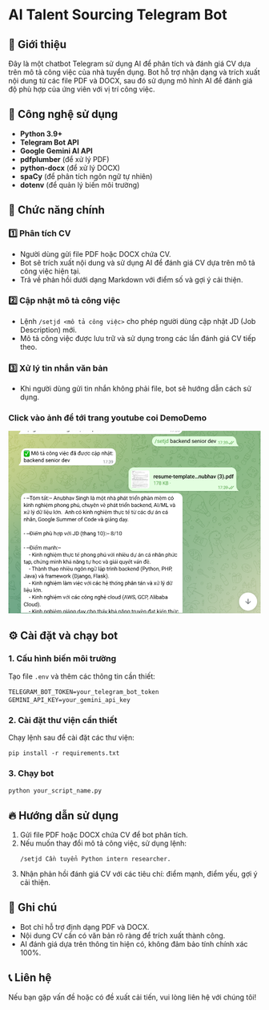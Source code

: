 # AI Talent Sourcing Telegram Bot

## 📌 Giới thiệu
Đây là một chatbot Telegram sử dụng AI để phân tích và đánh giá CV dựa trên mô tả công việc của nhà tuyển dụng. Bot hỗ trợ nhận dạng và trích xuất nội dung từ các file PDF và DOCX, sau đó sử dụng mô hình AI để đánh giá độ phù hợp của ứng viên với vị trí công việc.

## 🔧 Công nghệ sử dụng
- **Python 3.9+**
- **Telegram Bot API**
- **Google Gemini AI API**
- **pdfplumber** (để xử lý PDF)
- **python-docx** (để xử lý DOCX)
- **spaCy** (để phân tích ngôn ngữ tự nhiên)
- **dotenv** (để quản lý biến môi trường)

## 🚀 Chức năng chính
### 1️⃣ Phân tích CV
- Người dùng gửi file PDF hoặc DOCX chứa CV.
- Bot sẽ trích xuất nội dung và sử dụng AI để đánh giá CV dựa trên mô tả công việc hiện tại.
- Trả về phản hồi dưới dạng Markdown với điểm số và gợi ý cải thiện.

### 2️⃣ Cập nhật mô tả công việc
- Lệnh `/setjd <mô tả công việc>` cho phép người dùng cập nhật JD (Job Description) mới.
- Mô tả công việc được lưu trữ và sử dụng trong các lần đánh giá CV tiếp theo.

### 3️⃣ Xử lý tin nhắn văn bản
- Khi người dùng gửi tin nhắn không phải file, bot sẽ hướng dẫn cách sử dụng.

### Click vào ảnh để tới trang youtube coi DemoDemo
[![Xem video demo](https://github.com/QuangCler/Telegram_AITalentBot_v2/blob/main/demo.png)](https://youtu.be/0oltPutdLrk)
## ⚙️ Cài đặt và chạy bot
### 1. Cấu hình biến môi trường
Tạo file `.env` và thêm các thông tin cần thiết:
```
TELEGRAM_BOT_TOKEN=your_telegram_bot_token
GEMINI_API_KEY=your_gemini_api_key
```

### 2. Cài đặt thư viện cần thiết
Chạy lệnh sau để cài đặt các thư viện:
```
pip install -r requirements.txt
```

### 3. Chạy bot
```
python your_script_name.py
```

## 🔥 Hướng dẫn sử dụng
1. Gửi file PDF hoặc DOCX chứa CV để bot phân tích.
2. Nếu muốn thay đổi mô tả công việc, sử dụng lệnh:
   ```
   /setjd Cần tuyển Python intern researcher.
   ```
3. Nhận phản hồi đánh giá CV với các tiêu chí: điểm mạnh, điểm yếu, gợi ý cải thiện.

## 📌 Ghi chú
- Bot chỉ hỗ trợ định dạng PDF và DOCX.
- Nội dung CV cần có văn bản rõ ràng để trích xuất thành công.
- AI đánh giá dựa trên thông tin hiện có, không đảm bảo tính chính xác 100%.

## 📞 Liên hệ
Nếu bạn gặp vấn đề hoặc có đề xuất cải tiến, vui lòng liên hệ với chúng tôi!

